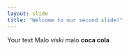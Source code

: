 ```yaml
---
layout: slide
title: "Welcome to our second slide!"
---
```

Your text
Malo _viski_ malo **coca cola**
